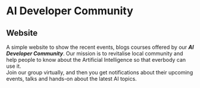 # AI Developer Community
## Website

A simple website to show the recent events, blogs courses offered by our **_AI Developer Community_**. Our mission is to revitalise local community and help people to know about the Artificial Intelligence so that everbody can use it.  
Join our group virtually, and then you get notifications about their upcoming events, talks and hands-on about the latest AI topics. 
